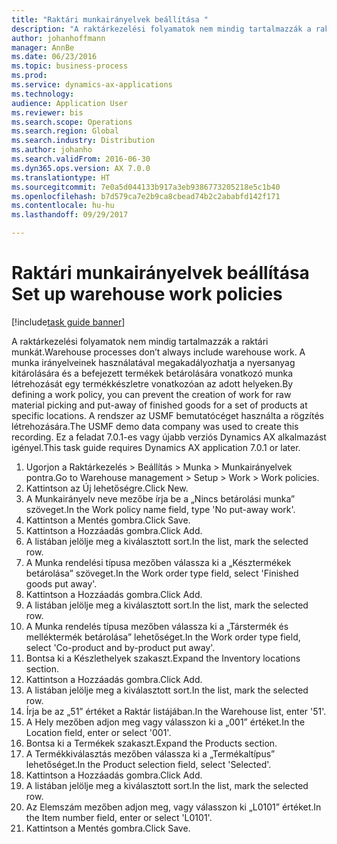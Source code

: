 ```yaml
--- 
title: "Raktári munkairányelvek beállítása "
description: "A raktárkezelési folyamatok nem mindig tartalmazzák a raktári munkát."
author: johanhoffmann
manager: AnnBe
ms.date: 06/23/2016
ms.topic: business-process
ms.prod: 
ms.service: dynamics-ax-applications
ms.technology: 
audience: Application User
ms.reviewer: bis
ms.search.scope: Operations
ms.search.region: Global
ms.search.industry: Distribution
ms.author: johanho
ms.search.validFrom: 2016-06-30
ms.dyn365.ops.version: AX 7.0.0
ms.translationtype: HT
ms.sourcegitcommit: 7e0a5d044133b917a3eb9386773205218e5c1b40
ms.openlocfilehash: b7d579ca7e2b9ca8cbead74b2c2ababfd142f171
ms.contentlocale: hu-hu
ms.lasthandoff: 09/29/2017

---
```

# <a name="set-up-warehouse-work-policies"></a><span data-ttu-id="11567-103">Raktári munkairányelvek beállítása </span><span class="sxs-lookup"><span data-stu-id="11567-103">Set up warehouse work policies</span></span> 

[!include[task guide banner](../../includes/task-guide-banner.md)]

<span data-ttu-id="11567-104">A raktárkezelési folyamatok nem mindig tartalmazzák a raktári munkát.</span><span class="sxs-lookup"><span data-stu-id="11567-104">Warehouse processes don’t always include warehouse work.</span></span> <span data-ttu-id="11567-105">A munka irányelveinek használatával megakadályozhatja a nyersanyag kitárolására és a befejezett termékek betárolására vonatkozó munka létrehozását egy termékkészletre vonatkozóan az adott helyeken.</span><span class="sxs-lookup"><span data-stu-id="11567-105">By defining a work policy, you can prevent the creation of work for raw material picking and put-away of finished goods for a set of products at specific locations.</span></span> <span data-ttu-id="11567-106">A rendszer az USMF bemutatócéget használta a rögzítés létrehozására.</span><span class="sxs-lookup"><span data-stu-id="11567-106">The USMF demo data company was used to create this recording.</span></span> <span data-ttu-id="11567-107">Ez a feladat 7.0.1-es vagy újabb verziós Dynamics AX alkalmazást igényel.</span><span class="sxs-lookup"><span data-stu-id="11567-107">This task guide requires Dynamics AX application 7.0.1 or later.</span></span>

1. <span data-ttu-id="11567-108">Ugorjon a Raktárkezelés > Beállítás > Munka > Munkairányelvek pontra.</span><span class="sxs-lookup"><span data-stu-id="11567-108">Go to Warehouse management > Setup > Work > Work policies.</span></span>
2. <span data-ttu-id="11567-109">Kattintson az Új lehetőségre.</span><span class="sxs-lookup"><span data-stu-id="11567-109">Click New.</span></span>
3. <span data-ttu-id="11567-110">A Munkairányelv neve mezőbe írja be a „Nincs betárolási munka” szöveget.</span><span class="sxs-lookup"><span data-stu-id="11567-110">In the Work policy name field, type 'No put-away work'.</span></span>
4. <span data-ttu-id="11567-111">Kattintson a Mentés gombra.</span><span class="sxs-lookup"><span data-stu-id="11567-111">Click Save.</span></span>
5. <span data-ttu-id="11567-112">Kattintson a Hozzáadás gombra.</span><span class="sxs-lookup"><span data-stu-id="11567-112">Click Add.</span></span>
6. <span data-ttu-id="11567-113">A listában jelölje meg a kiválasztott sort.</span><span class="sxs-lookup"><span data-stu-id="11567-113">In the list, mark the selected row.</span></span>
7. <span data-ttu-id="11567-114">A Munka rendelési típusa mezőben válassza ki a „Késztermékek betárolása” szöveget.</span><span class="sxs-lookup"><span data-stu-id="11567-114">In the Work order type field, select 'Finished goods put away'.</span></span>
8. <span data-ttu-id="11567-115">Kattintson a Hozzáadás gombra.</span><span class="sxs-lookup"><span data-stu-id="11567-115">Click Add.</span></span>
9. <span data-ttu-id="11567-116">A listában jelölje meg a kiválasztott sort.</span><span class="sxs-lookup"><span data-stu-id="11567-116">In the list, mark the selected row.</span></span>
10. <span data-ttu-id="11567-117">A Munka rendelés típusa mezőben válassza ki a „Társtermék és melléktermék betárolása” lehetőséget.</span><span class="sxs-lookup"><span data-stu-id="11567-117">In the Work order type field, select 'Co-product and by-product put away'.</span></span>
11. <span data-ttu-id="11567-118">Bontsa ki a Készlethelyek szakaszt.</span><span class="sxs-lookup"><span data-stu-id="11567-118">Expand the Inventory locations section.</span></span>
12. <span data-ttu-id="11567-119">Kattintson a Hozzáadás gombra.</span><span class="sxs-lookup"><span data-stu-id="11567-119">Click Add.</span></span>
13. <span data-ttu-id="11567-120">A listában jelölje meg a kiválasztott sort.</span><span class="sxs-lookup"><span data-stu-id="11567-120">In the list, mark the selected row.</span></span>
14. <span data-ttu-id="11567-121">Írja be az „51” értéket a Raktár listájában.</span><span class="sxs-lookup"><span data-stu-id="11567-121">In the Warehouse list, enter '51'.</span></span>
15. <span data-ttu-id="11567-122">A Hely mezőben adjon meg vagy válasszon ki a „001” értéket.</span><span class="sxs-lookup"><span data-stu-id="11567-122">In the Location field, enter or select '001'.</span></span>
16. <span data-ttu-id="11567-123">Bontsa ki a Termékek szakaszt.</span><span class="sxs-lookup"><span data-stu-id="11567-123">Expand the Products section.</span></span>
17. <span data-ttu-id="11567-124">A Termékkiválasztás mezőben válassza ki a „Termékaltípus” lehetőséget.</span><span class="sxs-lookup"><span data-stu-id="11567-124">In the Product selection field, select 'Selected'.</span></span>
18. <span data-ttu-id="11567-125">Kattintson a Hozzáadás gombra.</span><span class="sxs-lookup"><span data-stu-id="11567-125">Click Add.</span></span>
19. <span data-ttu-id="11567-126">A listában jelölje meg a kiválasztott sort.</span><span class="sxs-lookup"><span data-stu-id="11567-126">In the list, mark the selected row.</span></span>
20. <span data-ttu-id="11567-127">Az Elemszám mezőben adjon meg, vagy válasszon ki „L0101” értéket.</span><span class="sxs-lookup"><span data-stu-id="11567-127">In the Item number field, enter or select 'L0101'.</span></span>
21. <span data-ttu-id="11567-128">Kattintson a Mentés gombra.</span><span class="sxs-lookup"><span data-stu-id="11567-128">Click Save.</span></span>


